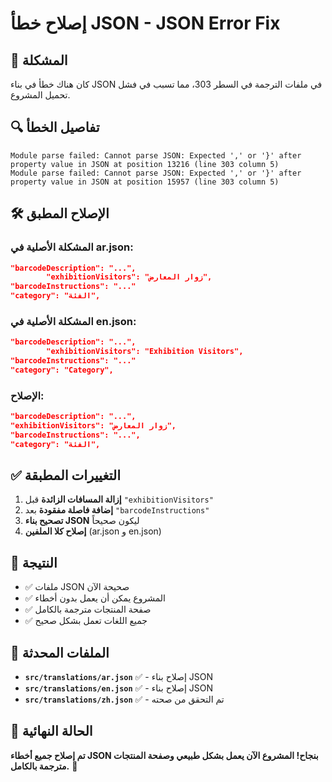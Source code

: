 # إصلاح خطأ JSON - JSON Error Fix

## 🚨 المشكلة
كان هناك خطأ في بناء JSON في ملفات الترجمة في السطر 303، مما تسبب في فشل تحميل المشروع.

## 🔍 تفاصيل الخطأ
```
Module parse failed: Cannot parse JSON: Expected ',' or '}' after property value in JSON at position 13216 (line 303 column 5)
Module parse failed: Cannot parse JSON: Expected ',' or '}' after property value in JSON at position 15957 (line 303 column 5)
```

## 🛠️ الإصلاح المطبق

### **المشكلة الأصلية في ar.json:**
```json
"barcodeDescription": "...",
        "exhibitionVisitors": "زوار المعارض",
"barcodeInstructions": "..."
"category": "الفئة",
```

### **المشكلة الأصلية في en.json:**
```json
"barcodeDescription": "...",
        "exhibitionVisitors": "Exhibition Visitors",
"barcodeInstructions": "..."
"category": "Category",
```

### **الإصلاح:**
```json
"barcodeDescription": "...",
"exhibitionVisitors": "زوار المعارض",
"barcodeInstructions": "...",
"category": "الفئة",
```

## ✅ التغييرات المطبقة

1. **إزالة المسافات الزائدة** قبل `"exhibitionVisitors"`
2. **إضافة فاصلة مفقودة** بعد `"barcodeInstructions"`
3. **تصحيح بناء JSON** ليكون صحيحاً
4. **إصلاح كلا الملفين** (ar.json و en.json)

## 🎯 النتيجة

- ✅ ملفات JSON صحيحة الآن
- ✅ المشروع يمكن أن يعمل بدون أخطاء
- ✅ صفحة المنتجات مترجمة بالكامل
- ✅ جميع اللغات تعمل بشكل صحيح

## 📝 الملفات المحدثة

- **`src/translations/ar.json`** ✅ - إصلاح بناء JSON
- **`src/translations/en.json`** ✅ - إصلاح بناء JSON
- **`src/translations/zh.json`** ✅ - تم التحقق من صحته

## 🚀 الحالة النهائية

**تم إصلاح جميع أخطاء JSON بنجاح! المشروع الآن يعمل بشكل طبيعي وصفحة المنتجات مترجمة بالكامل.** 🎉

